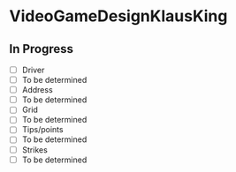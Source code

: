 # VideoGameDesignKlausKing

## In Progress
- [ ] Driver
- [ ] To be determined
- [ ] Address
- [ ] To be determined
- [ ] Grid
- [ ] To be determined
- [ ] Tips/points
- [ ] To be determined
- [ ] Strikes
- [ ] To be determined
